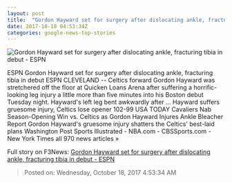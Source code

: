 ```yaml
---
layout: post
title:  "Gordon Hayward set for surgery after dislocating ankle, fracturing tibia in debut - ESPN"
date: 2017-10-18 04:53:34Z
categories: google-news-top-stories
---
```


![Gordon Hayward set for surgery after dislocating ankle, fracturing tibia in debut - ESPN](http://a4.espncdn.com/combiner/i?img=%2Fphoto%2F2017%2F1017%2Fr275441_1296x729_16%2D9.jpg)

ESPN Gordon Hayward set for surgery after dislocating ankle, fracturing tibia in debut ESPN CLEVELAND -- Celtics forward Gordon Hayward was stretchered off the floor at Quicken Loans Arena after suffering a horrific-looking leg injury a little more than five minutes into his Boston debut Tuesday night. Hayward's left leg bent awkwardly after ... Hayward suffers gruesome injury, Celtics lose opener 102-99 USA TODAY Cavaliers Nab Season-Opening Win vs. Celtics as Gordon Hayward Injures Ankle Bleacher Report Gordon Hayward's gruesome injury shatters the Celtics' best-laid plans Washington Post Sports Illustrated - NBA.com - CBSSports.com - New York Times all 970 news articles »


Full story on F3News: [Gordon Hayward set for surgery after dislocating ankle, fracturing tibia in debut - ESPN](http://www.f3nws.com/n/r4MGHF)

> Posted on: Wednesday, October 18, 2017 4:53:34 AM
